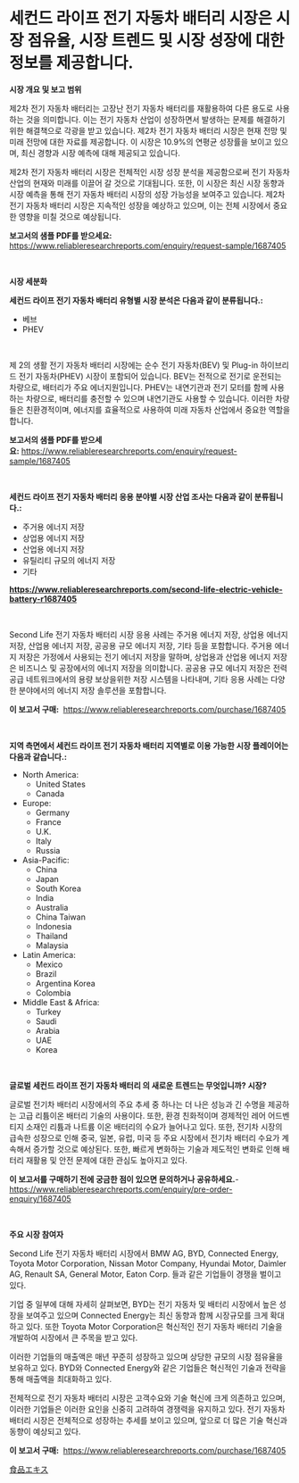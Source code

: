 <p><h1>세컨드 라이프 전기 자동차 배터리 시장은 시장 점유율, 시장 트렌드 및 시장 성장에 대한 정보를 제공합니다.</h1></p><p><strong>시장 개요 및 보고 범위</strong></p>
<p><p>제2차 전기 자동차 배터리는 고장난 전기 자동차 배터리를 재활용하여 다른 용도로 사용하는 것을 의미합니다. 이는 전기 자동차 산업이 성장하면서 발생하는 문제를 해결하기 위한 해결책으로 각광을 받고 있습니다. 제2차 전기 자동차 배터리 시장은 현재 전망 및 미래 전망에 대한 자료를 제공합니다. 이 시장은 10.9%의 연평균 성장률을 보이고 있으며, 최신 경향과 시장 예측에 대해 제공되고 있습니다. </p><p>제2차 전기 자동차 배터리 시장은 전체적인 시장 성장 분석을 제공함으로써 전기 자동차 산업의 현재와 미래를 이끌어 갈 것으로 기대됩니다. 또한, 이 시장은 최신 시장 동향과 시장 예측을 통해 전기 자동차 배터리 시장의 성장 가능성을 보여주고 있습니다. 제2차 전기 자동차 배터리 시장은 지속적인 성장을 예상하고 있으며, 이는 전체 시장에서 중요한 영향을 미칠 것으로 예상됩니다.</p></p>
<p><strong>보고서의 샘플 PDF를 받으세요:</strong> <a href="https://www.reliableresearchreports.com/enquiry/request-sample/1687405">https://www.reliableresearchreports.com/enquiry/request-sample/1687405</a></p>
<p>&nbsp;</p>
<p><strong>시장 세분화</strong></p>
<p><strong>세컨드 라이프 전기 자동차 배터리 유형별 시장 분석은 다음과 같이 분류됩니다.:</strong></p>
<p><ul><li>베브</li><li>PHEV</li></ul></p>
<p>&nbsp;</p>
<p><p>제 2의 생활 전기 자동차 배터리 시장에는 순수 전기 자동차(BEV) 및 Plug-in 하이브리드 전기 자동차(PHEV) 시장이 포함되어 있습니다. BEV는 전적으로 전기로 운전되는 차량으로, 배터리가 주요 에너지원입니다. PHEV는 내연기관과 전기 모터를 함께 사용하는 차량으로, 배터리를 충전할 수 있으며 내연기관도 사용할 수 있습니다. 이러한 차량들은 친환경적이며, 에너지를 효율적으로 사용하여 미래 자동차 산업에서 중요한 역할을 합니다.</p></p>
<p><strong>보고서의 샘플 PDF를 받으세요:</strong>&nbsp;<a href="https://www.reliableresearchreports.com/enquiry/request-sample/1687405">https://www.reliableresearchreports.com/enquiry/request-sample/1687405</a></p>
<p>&nbsp;</p>
<p><strong> 세컨드 라이프 전기 자동차 배터리 응용 분야별 시장 산업 조사는 다음과 같이 분류됩니다.:</strong></p>
<p><ul><li>주거용 에너지 저장</li><li>상업용 에너지 저장</li><li>산업용 에너지 저장</li><li>유틸리티 규모의 에너지 저장</li><li>기타</li></ul></p>
<p><strong><a href="https://www.reliableresearchreports.com/second-life-electric-vehicle-battery-r1687405">https://www.reliableresearchreports.com/second-life-electric-vehicle-battery-r1687405</a></strong></p>
<p>&nbsp;</p>
<p><p>Second Life 전기 자동차 배터리 시장 응용 사례는 주거용 에너지 저장, 상업용 에너지 저장, 산업용 에너지 저장, 공공용 규모 에너지 저장, 기타 등을 포함합니다. 주거용 에너지 저장은 가정에서 사용되는 전기 에너지 저장을 말하며, 상업용과 산업용 에너지 저장은 비즈니스 및 공장에서의 에너지 저장을 의미합니다. 공공용 규모 에너지 저장은 전력 공급 네트워크에서의 용량 보상을위한 저장 시스템을 나타내며, 기타 응용 사례는 다양한 분야에서의 에너지 저장 솔루션을 포함합니다.</p></p>
<p><strong>이 보고서 구매:</strong>&nbsp; <a href="https://www.reliableresearchreports.com/purchase/1687405">https://www.reliableresearchreports.com/purchase/1687405</a></p>
<p>&nbsp;</p>
<p><strong>지역 측면에서 세컨드 라이프 전기 자동차 배터리 지역별로 이용 가능한 시장 플레이어는 다음과 같습니다.:</strong></p>
<p><ul>
    <li>
        North America:
        <ul>
            <li>United States</li>
            <li>Canada</li>
        </ul>
    </li>
    <li>
        Europe:
        <ul>
            <li>Germany</li>
            <li>France</li>
            <li>U.K.</li>
            <li>Italy</li>
            <li>Russia</li>
        </ul>
    </li>
    <li>
        Asia-Pacific:
        <ul>
            <li>China</li>
            <li>Japan</li>
            <li>South Korea</li>
            <li>India</li>
            <li>Australia</li>
            <li>China Taiwan</li>
            <li>Indonesia</li>
            <li>Thailand</li>
            <li>Malaysia</li>
        </ul>
    </li>
    <li>
        Latin America:
        <ul>
            <li>Mexico</li>
            <li>Brazil</li>
            <li>Argentina Korea</li>
            <li>Colombia</li>
        </ul>
    </li>
    <li>
        Middle East & Africa:
        <ul>
            <li>Turkey</li>
            <li>Saudi</li>
            <li>Arabia</li>
            <li>UAE</li>
            <li>Korea</li>
        </ul>
    </li>
    </ul></p>
<p>&nbsp;</p>
<p><strong>글로벌 세컨드 라이프 전기 자동차 배터리 의 새로운 트렌드는 무엇입니까? 시장?</strong></p>
<p><p>글로벌 전기차 배터리 시장에서의 주요 추세 중 하나는 더 나은 성능과 긴 수명을 제공하는 고급 리튬이온 배터리 기술의 사용이다. 또한, 환경 친화적이며 경제적인 레어 어드벤티지 소재인 리튬과 나트륨 이온 배터리의 수요가 늘어나고 있다. 또한, 전기차 시장의 급속한 성장으로 인해 중국, 일본, 유럽, 미국 등 주요 시장에서 전기차 배터리 수요가 계속해서 증가할 것으로 예상된다. 또한, 빠르게 변화하는 기술과 제도적인 변화로 인해 배터리 재활용 및 안전 문제에 대한 관심도 높아지고 있다.</p></p>
<p><strong>이 보고서를 구매하기 전에 궁금한 점이 있으면 문의하거나 공유하세요.</strong>- <a href="https://www.reliableresearchreports.com/enquiry/pre-order-enquiry/1687405">https://www.reliableresearchreports.com/enquiry/pre-order-enquiry/1687405</a></p>
<p>&nbsp;</p>
<p><strong>주요 시장 참여자</strong></p>
<p><p>Second Life 전기 자동차 배터리 시장에서 BMW AG, BYD, Connected Energy, Toyota Motor Corporation, Nissan Motor Company, Hyundai Motor, Daimler AG, Renault SA, General Motor, Eaton Corp. 들과 같은 기업들이 경쟁을 벌이고 있다.</p><p>기업 중 일부에 대해 자세히 살펴보면, BYD는 전기 자동차 및 배터리 시장에서 높은 성장을 보여주고 있으며 Connected Energy는 최신 동향과 함께 시장규모를 크게 확대하고 있다. 또한 Toyota Motor Corporation은 혁신적인 전기 자동차 배터리 기술을 개발하여 시장에서 큰 주목을 받고 있다.</p><p>이러한 기업들의 매출액은 매년 꾸준히 성장하고 있으며 상당한 규모의 시장 점유율을 보유하고 있다. BYD와 Connected Energy와 같은 기업들은 혁신적인 기술과 전략을 통해 매출액을 최대화하고 있다.</p><p>전체적으로 전기 자동차 배터리 시장은 고객수요와 기술 혁신에 크게 의존하고 있으며, 이러한 기업들은 이러한 요인을 신중히 고려하여 경쟁력을 유지하고 있다. 전기 자동차 배터리 시장은 전체적으로 성장하는 추세를 보이고 있으며, 앞으로 더 많은 기술 혁신과 동향이 예상되고 있다.</p></p>
<p><strong>이 보고서 구매:</strong>&nbsp;&nbsp;<a href="https://www.reliableresearchreports.com/purchase/1687405">https://www.reliableresearchreports.com/purchase/1687405</a></p>
<p><p><a href="https://github.com/Sophiaard2003/Market-Research-Report-List-1/blob/main/845137021826.md">食品エキス</a></p></p>